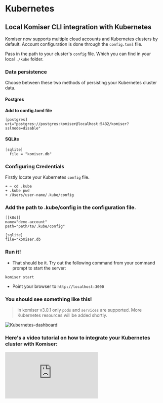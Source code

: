 # Kubernetes

## Local Komiser CLI integration with Kubernetes

Komiser now supports multiple cloud accounts and Kubernetes clusters by default. Account configuration is done through the `config.toml` file. 

Pass in the path to your cluster's `config` file. Which you can find in your local `./kube` folder.

### Data persistence
Choose between these two methods of persisting your Kubernetes cluster data.

#### Postgres
**Add to config.toml file**
```
[postgres]
uri="postgres://postgres:komiser@localhost:5432/komiser?sslmode=disable"
```
#### SQLite

```
[sqlite]
  file = "komiser.db"
```

### Configuring Credentials

Firstly locate your Kubernetes `config` file. 

```
➜ ~ cd .kube
➜ .kube pwd
➜ /Users/user-name/.kube/config
```

### Add the path to .kube/config in the configuration file.

```
[[k8s]]
name="demo-account"
path="path/to/.kube/config"

[sqlite]
file="komiser.db
```
                                        
### Run it!
* That should be it. Try out the following command from your command prompt to start the server:

```
komiser start 
```

* Point your browser to `http://localhost:3000`

### You should see something like this!
> In komiser v3.0.1 only `pods` and `services` are supported. More Kubernetes resources will be added shortly. 

![Kubernetes-dashboard](/img/kubernetes-image-docs.png)

### Here's a video tutorial on how to integrate your Kubernetes cluster with Komiser:

<div style={{
    position: 'relative',
    paddingBottom: '56.25%',
    paddingTop:'30px',
    height:0,
    overflow:'hidden',
  }}>
  <iframe
    src='https://www.youtube.com/embed/hSiVFjD0u3I'
    allowFullScreen
    webkitallowfullscreen="true"
    frameBorder="0"
    style={{
      position: 'absolute',
      top:0,
      left:0,
      width:'100%',
      height:'100%',
    }}
  >
  </iframe>
</div>